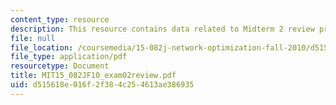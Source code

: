 ```yaml
---
content_type: resource
description: This resource contains data related to Midterm 2 review problems.
file: null
file_location: /coursemedia/15-082j-network-optimization-fall-2010/d515618e016f2f384c254613ae386935_MIT15_082JF10_exam02review.pdf
file_type: application/pdf
resourcetype: Document
title: MIT15_082JF10_exam02review.pdf
uid: d515618e-016f-2f38-4c25-4613ae386935
---
```

